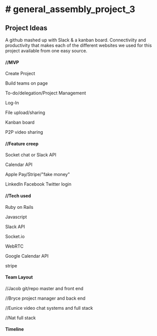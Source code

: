 <h1># general_assembly_project_3</h1>

<h2>Project Ideas</h2>

<p>A github mashed up with Slack & a kanban board. Connectiviity and productivity that makes each of the different websites we used for this project available from one easy source.</p>

<h4>//MVP</h4>
<p>Create Project</p>
<p>Build teams on page</p>
<p>To-do/delegation/Project Management</p>
<p>Log-In</p>
<p>File upload/sharing</p>
<p>Kanban board</p>
<p>P2P video sharing</p>

<h4>//Feature creep</h4>
<p>Socket chat or Slack API</p>
<p>Calendar API</p>
<p>Apple Pay/Stripe/"fake money"</p>
<p>LinkedIn Facebook Twitter login</p>

<h4>//Tech used</h4>
<p>Ruby on Rails</p>
<p>Javascript</p>
<p>Slack API</p>
<p>Socket.io</p>
<p>WebRTC</p>
<p>Google Calendar API</p>
<p>stripe</p>


<h4>Team Layout</h4>
<p>//Jacob git/repo master and front end</p>
<p>//Bryce project manager and back end</p>
<p>//Eunice video chat systems and full stack</p> 
<p>//Nat full stack</p>

<h4>Timeline</h4>